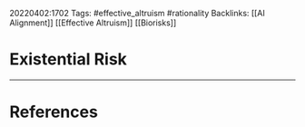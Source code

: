20220402:1702
Tags: #effective_altruism #rationality 
Backlinks: [[AI Alignment]] [[Effective Altruism]] [[Biorisks]]
# Existential Risk




---
# References